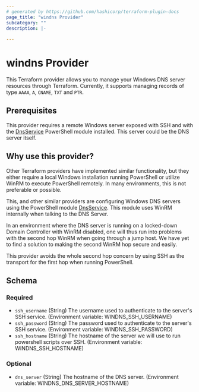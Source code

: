 ```yaml
---
# generated by https://github.com/hashicorp/terraform-plugin-docs
page_title: "windns Provider"
subcategory: ""
description: |-
  
---
```


# windns Provider

This Terraform provider allows you to manage your Windows DNS server resources through Terraform. Currently, it supports 
managing records of type `AAAA`, `A`, `CNAME`, `TXT` and `PTR`.

## Prerequisites

This provider requires a remote Windows server exposed with SSH and with the
[DnsService](https://learn.microsoft.com/en-us/powershell/module/dnsserver/?view=windowsserver2022-ps) 
PowerShell module installed. This server could be the DNS server itself.

## Why use this provider?
Other Terraform providers have implemented similar functionality, but they either require a local Windows installation
running PowerShell or utilize WinRM to execute PowerShell remotely. In many environments, this is not preferable or
possible.

This, and other similar providers are configuring Windows DNS servers using the PowerShell module
[DnsService](https://learn.microsoft.com/en-us/powershell/module/dnsserver/?view=windowsserver2022-ps).
This module uses WinRM internally when talking to the DNS Server.

In an environment where the DNS server is running on a locked-down Domain Controller with WinRM disabled, one will thus
run into problems with the second hop WinRM when going through a jump host. We have yet to find a solution to making the second WinRM hop secure and easily.

This provider avoids the whole second hop concern by using SSH as the transport for the first hop when running PowerShell.

<!-- schema generated by tfplugindocs -->
## Schema

### Required

- `ssh_username` (String) The username used to authenticate to the server's SSH service. (Environment variable: WINDNS_SSH_USERNAME)
- `ssh_password` (String) The password used to authenticate to the server's SSH service. (Environment variable: WINDNS_SSH_PASSWORD)
- `ssh_hostname` (String) The hostname of the server we will use to run powershell scripts over SSH. (Environment variable: WINDNS_SSH_HOSTNAME)

### Optional

- `dns_server` (String) The hostname of the DNS server. (Environment variable: WINDNS_DNS_SERVER_HOSTNAME)
